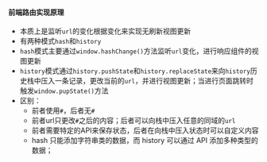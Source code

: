 #### 前端路由实现原理
* 本质上是监听`url`的变化根据变化来实现无刷新视图更新
* 有两种模式`hash`和`history`
* `hash`模式主要通过`window.hashChange()`方法监听`url`变化，进行响应组件的视图更新
* `history`模式通过`history.pushState`和`history.replaceState`来向`history`历史栈中压入一条记录，更改当前的`url`，并进行视图更新；当进行页面跳转时触发`window.pupState()`方法
* 区别：
  * 前者使用`#`，后者无`#`
  * 前者url只更改`#`之后的内容；后者可以向栈中压入任意的同域的`url`
  * 前者需要特定的API来保存状态，后者在向栈中压入状态时可以自定义内容
  * hash 只能添加字符串类的数据，而 history 可以通过 API 添加多种类型的数据；
